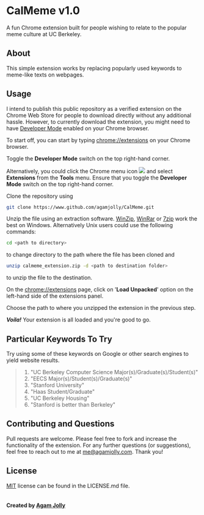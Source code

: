 # CalMeme v1.0
A fun Chrome extension built for people wishing to relate to the popular meme culture at UC Berkeley. 

## About 
This simple extension works by replacing popularly used keywords to meme-like texts on webpages. 

## Usage

I intend to publish this public repository as a verified extension on the Chrome Web Store for people to download directly without any additional hassle. However, to currently download the extension, you might need to have [Developer Mode](https://developer.chrome.com/extensions/faq#faq-dev-01) enabled on your Chrome browser. 

To start off, you can start by typing [chrome://extensions](chrome://extensions) on your Chrome browser. 

Toggle the **Developer Mode** switch on the top right-hand corner. 

Alternatively, you could click the Chrome menu icon ![](https://developer.chrome.com/static/images/hotdogmenu.png) and select **Extensions** from the **Tools** menu. Ensure that you toggle the **Developer Mode**  switch on the top right-hand corner. 

Clone the repository using 

```bash 
git clone https://www.github.com/agamjolly/CalMeme.git
```

Unzip the file using an extraction software. [WinZip](https://www.winzip.com), [WinRar](https://www.win-rar.com/) or [7zip](https://www.7zip.com) work the best on Windows. Alternatively Unix users could use the following commands: 

```bash 
cd <path to directory> 
```
to change directory to the path where the file has been cloned and 
```bash
unzip calmeme_extension.zip -d <path to destination folder>
```
to unzip the file to the destination.

On the [chrome://extensions](chrome://extensions) page, click on '**Load Unpacked**' option on the left-hand side of the extensions panel. 

Choose the path to where you unzipped the extension in the previous step.

***Voila!*** Your extension is all loaded and you're good to go.  

## Particular Keywords To Try
Try using some of these keywords on Google or other search engines to yield website results.

> 1. "UC Berkeley Computer Science Major(s)/Graduate(s)/Student(s)"
> 2. "EECS Major(s)/Student(s)/Graduate(s)" 
> 3. "Stanford University"
> 4. "Haas Student/Graduate"
> 5. "UC Berkeley Housing"
> 6. "Stanford is better than Berkeley"

## Contributing and Questions
Pull requests are welcome. Please feel free to fork and increase the functionality of the extension. For any further questions (or suggestions), feel free to reach out to me at me@agamjolly.com. Thank you! 

## License
[MIT](https://choosealicense.com/licenses/mit/) license can be found in the LICENSE.md file. 
<br><br><br>**Created by [Agam Jolly](https://www.agamjolly.com)**
